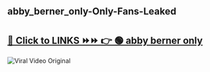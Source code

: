 
 ## abby_berner_only-Only-Fans-Leaked

# <h2><a href="https://clipsfans.com/abby_berner_only&ref=git">🔗 Click to LINKS ⏩⏩ 👉 🟢 abby berner only </a></h2>

<a href="https://clipsfans.com/abby_berner_only&ref=git" rel="nofollow" data-target="animated-image.originalLink"><img src="https://i.ibb.co.com/xMMVF88/686577567.gif" alt="Viral Video Original" style="max-width: 100%; display: inline-block;" data-target="animated-image.originalImage"></a>
